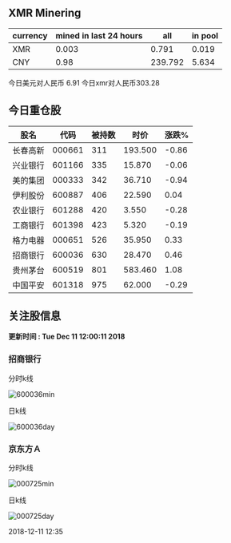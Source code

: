 ## XMR Minering

|currency|mined in last 24 hours|all|in pool|
|---|---|---|---|
|XMR|0.003|0.791|0.019|
|CNY|0.98|239.792|5.634|

今日美元对人民币 6.91	今日xmr对人民币303.28


## 今日重仓股 

|股名|代码|被持数|时价|涨跌%|
|---|---|---|---|---|
|长春高新|000661|311|193.500|-0.86|
|兴业银行|601166|335|15.870|-0.06|
|美的集团|000333|342|36.710|-0.94|
|伊利股份|600887|406|22.590|0.04|
|农业银行|601288|420|3.550|-0.28|
|工商银行|601398|423|5.320|-0.19|
|格力电器|000651|526|35.950|0.33|
|招商银行|600036|630|28.470|0.46|
|贵州茅台|600519|801|583.460|1.08|
|中国平安|601318|975|62.000|-0.29|

## 关注股信息
**更新时间 : Tue Dec 11 12:00:11 2018**
### 招商银行 
分时k线

![600036min](http://image.sinajs.cn/newchart/min/n/sh600036.gif)

日k线

![600036day](http://image.sinajs.cn/newchart/daily/n/sh600036.gif)

### 京东方Ａ 
分时k线

![000725min](http://image.sinajs.cn/newchart/min/n/sz000725.gif)

日k线

![000725day](http://image.sinajs.cn/newchart/daily/n/sz000725.gif)

2018-12-11 12:35